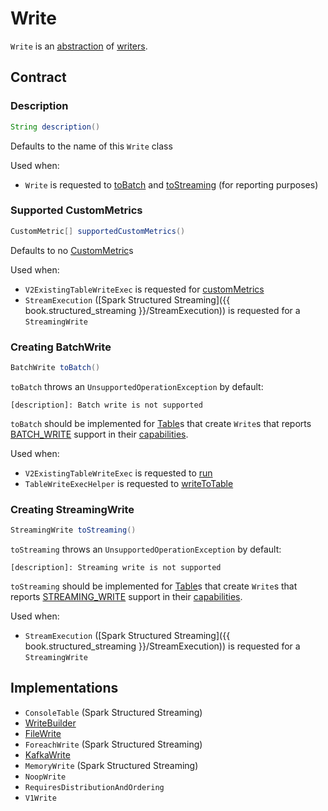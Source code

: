 # Write

`Write` is an [abstraction](#contract) of [writers](#implementations).

## Contract

### <span id="description"> Description

```java
String description()
```

Defaults to the name of this `Write` class

Used when:

* `Write` is requested to [toBatch](#toBatch) and [toStreaming](#toStreaming) (for reporting purposes)

### <span id="supportedCustomMetrics"> Supported CustomMetrics

```java
CustomMetric[] supportedCustomMetrics()
```

Defaults to no [CustomMetric](CustomMetric.md)s

Used when:

* `V2ExistingTableWriteExec` is requested for [customMetrics](../physical-operators/V2ExistingTableWriteExec.md#customMetrics)
* `StreamExecution` ([Spark Structured Streaming]({{ book.structured_streaming }}/StreamExecution)) is requested for a `StreamingWrite`

### <span id="toBatch"> Creating BatchWrite

```java
BatchWrite toBatch()
```

`toBatch` throws an `UnsupportedOperationException` by default:

```text
[description]: Batch write is not supported
```

`toBatch` should be implemented for [Table](Table.md)s that create `Write`s that reports [BATCH_WRITE](TableCapability.md#BATCH_WRITE) support in their [capabilities](Table.md#capabilities).

Used when:

* `V2ExistingTableWriteExec` is requested to [run](../physical-operators/V2ExistingTableWriteExec.md#run)
* `TableWriteExecHelper` is requested to [writeToTable](../physical-operators/TableWriteExecHelper.md#writeToTable)

### <span id="toStreaming"> Creating StreamingWrite

```java
StreamingWrite toStreaming()
```

`toStreaming` throws an `UnsupportedOperationException` by default:

```text
[description]: Streaming write is not supported
```

`toStreaming` should be implemented for [Table](Table.md)s that create `Write`s that reports [STREAMING_WRITE](TableCapability.md#STREAMING_WRITE) support in their [capabilities](Table.md#capabilities).

Used when:

* `StreamExecution` ([Spark Structured Streaming]({{ book.structured_streaming }}/StreamExecution)) is requested for a `StreamingWrite`

## Implementations

* `ConsoleTable` (Spark Structured Streaming)
* [WriteBuilder](WriteBuilder.md)
* [FileWrite](../connectors/FileWrite.md)
* `ForeachWrite` (Spark Structured Streaming)
* [KafkaWrite](../kafka/KafkaWrite.md)
* `MemoryWrite` (Spark Structured Streaming)
* `NoopWrite`
* `RequiresDistributionAndOrdering`
* `V1Write`
